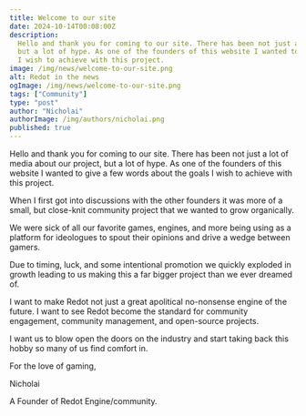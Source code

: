 ```yaml
---
title: Welcome to our site
date: 2024-10-14T00:08:00Z
description:
  Hello and thank you for coming to our site. There has been not just a lot of media about our project,
  but a lot of hype. As one of the founders of this website I wanted to give a few words about the goals
  I wish to achieve with this project.
image: /img/news/welcome-to-our-site.png
alt: Redot in the news
ogImage: /img/news/welcome-to-our-site.png
tags: ["Community"]
type: "post"
author: "Nicholai"
authorImage: /img/authors/nicholai.png
published: true
---
```


Hello and thank you for coming to our site. There has been not just a lot of media about our project,
but a lot of hype. As one of the founders of this website I wanted to give a few words about the goals
I wish to achieve with this project.

When I first got into discussions with the other founders it was more of a small, but close-knit
community project that we wanted to grow organically.

We were sick of all our favorite games, engines, and more being using as a platform for ideologues
to spout their opinions and drive a wedge between gamers.

Due to timing, luck, and some intentional promotion we quickly exploded in growth leading to us
making this a far bigger project than we ever dreamed of.

I want to make Redot not just a great apolitical no-nonsense engine of the future. I want to see
Redot become the standard for community engagement, community management, and open-source projects.

I want us to blow open the doors on the industry and start taking back this hobby so many of us
find comfort in.

For the love of gaming,

Nicholai

A Founder of Redot Engine/community.
